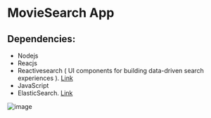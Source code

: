 # MovieSearch App

## Dependencies:

- Nodejs
- Reacjs
- Reactivesearch ( UI components for building data-driven search experiences ). [Link](https://opensource.appbase.io/reactivesearch/)
- JavaScript
- ElasticSearch. [Link](https://www.elastic.co/)

![image](/public/moviesearch.gif)
